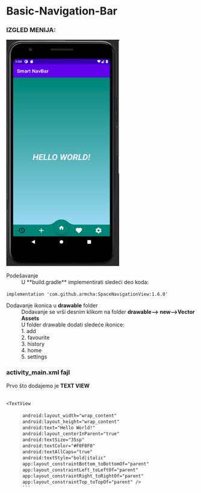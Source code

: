 # Basic-Navigation-Bar
<h3>IZGLED MENIJA:</h3>


<img src="screenshot/Snimak%20ekrana%20(6).png" width="300" height="600">


 
 <dl>
  <dt>Podešavanje</dt>
  <dd>U **build.gradle** implementirati sledeći deo koda:</dd>
  </dl>
  
  
  `implementation 'com.github.armcha:SpaceNavigationView:1.6.0'`
 
 
 <dl>
  <dt>Dodavanje ikonica u <b>drawable</b> folder</dt>
 <dd>Dodavanje se vrši desnim klikom na folder <b>drawable--> new-->Vector Assets</b></dd>
  <dd>U folder drawable dodati sledeće ikonice: </br> 1. add </br> 2. favourite </br> 3. history </br> 4. home </br> 5. settings </dd>
  </dl>
  
  <h3>activity_main.xml fajl</h3>
  
  <p>Prvo što dodajemo je <b>TEXT VIEW</b> </p>
  
  ```
 
 <TextView

        android:layout_width="wrap_content"
        android:layout_height="wrap_content"
        android:text="Hello World!"
        android:layout_centerInParent="true"
        android:textSize="35sp"
        android:textColor="#F0F0F0"
        android:textAllCaps="true"
        android:textStyle="bold|italic"
        app:layout_constraintBottom_toBottomOf="parent"
        app:layout_constraintLeft_toLeftOf="parent"
        app:layout_constraintRight_toRightOf="parent"
        app:layout_constraintTop_toTopOf="parent" />
        ```
  
